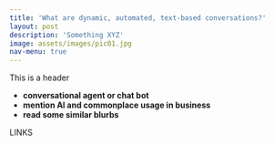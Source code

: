 ```yaml
---
title: 'What are dynamic, automated, text-based conversations?'
layout: post
description: 'Something XYZ'
image: assets/images/pic01.jpg
nav-menu: true
---
```


This is a header

- __conversational agent or chat bot__
- __mention AI and commonplace usage in business__
- __read some similar blurbs__

LINKS
